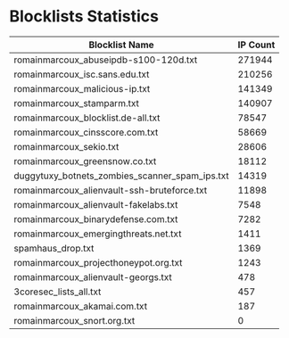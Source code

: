 # Blocklists Statistics
| Blocklist Name | IP Count |
|----|----|
| romainmarcoux_abuseipdb-s100-120d.txt | 271944 |
| romainmarcoux_isc.sans.edu.txt | 210256 |
| romainmarcoux_malicious-ip.txt | 141349 |
| romainmarcoux_stamparm.txt | 140907 |
| romainmarcoux_blocklist.de-all.txt | 78547 |
| romainmarcoux_cinsscore.com.txt | 58669 |
| romainmarcoux_sekio.txt | 28606 |
| romainmarcoux_greensnow.co.txt | 18112 |
| duggytuxy_botnets_zombies_scanner_spam_ips.txt | 14319 |
| romainmarcoux_alienvault-ssh-bruteforce.txt | 11898 |
| romainmarcoux_alienvault-fakelabs.txt | 7548 |
| romainmarcoux_binarydefense.com.txt | 7282 |
| romainmarcoux_emergingthreats.net.txt | 1411 |
| spamhaus_drop.txt | 1369 |
| romainmarcoux_projecthoneypot.org.txt | 1243 |
| romainmarcoux_alienvault-georgs.txt | 478 |
| 3coresec_lists_all.txt | 457 |
| romainmarcoux_akamai.com.txt | 187 |
| romainmarcoux_snort.org.txt | 0 |
